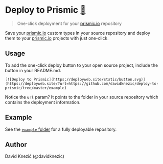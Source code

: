 # Deploy to Prismic [🔗](https://deployweb.site)

>One-click deployment for your [prismic.io](https://prismic.io) repository

Save your [prismic.io](https://prismic.io) custom types
in your source repository and deploy them to your [prismic.io](https://prismic.io) projects
with just one-click.

## Usage

To add the one-click deploy button to your open source project,
include the button in your README.md.

`[![Deploy to Prismic](https://deployweb.site/static/button.svg)](https://deployweb.site/?url=https://github.com/davidknezic/deploy-to-prismic/tree/master/example)`

Notice the `url` param? It points to the folder in your source repository
which contains the deployment information.

## Example

See the [`example` folder](example) for a fully deployable repository.

## Author

David Knezić (@davidknezic)
